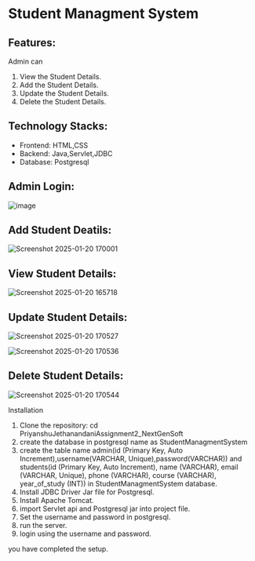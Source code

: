# Student Managment System

## Features:
   Admin can 
   1. View the Student Details.
   2. Add the Student Details.
   3. Update the Student Details.
   4. Delete the Student Details.
     
## Technology Stacks: 
   - Frontend: HTML,CSS
   - Backend: Java,Servlet,JDBC
   - Database: Postgresql

## Admin Login:
![image](https://github.com/user-attachments/assets/e9bf9200-46b9-4cc3-950d-3498007f67c2)


## Add Student Deatils:
![Screenshot 2025-01-20 170001](https://github.com/user-attachments/assets/5df014c5-fa1f-4b7b-9615-8e9733c63845)

## View Student Details:
![Screenshot 2025-01-20 165718](https://github.com/user-attachments/assets/0f4cb767-24f3-4428-b019-ae309d02b263)

## Update Student Details:
![Screenshot 2025-01-20 170527](https://github.com/user-attachments/assets/518b001c-35c9-46ed-ad8a-6d76b9dab8e4)

![Screenshot 2025-01-20 170536](https://github.com/user-attachments/assets/3e5c2506-644b-44b4-bfd1-aa12e1d7c56c)

## Delete Student Details:
![Screenshot 2025-01-20 170544](https://github.com/user-attachments/assets/fbbf939c-8607-400c-8d76-005f307e07ec)

Installation

1. Clone the repository:
    cd PriyanshuJethanandaniAssignment2_NextGenSoft
3. create the database in postgresql name as StudentManagmentSystem
4. create the table name admin(id (Primary Key, Auto Increment),username(VARCHAR, Unique),password(VARCHAR)) and students(id (Primary Key, Auto Increment), name (VARCHAR), email (VARCHAR, Unique), phone (VARCHAR), course (VARCHAR), year_of_study (INT)) in StudentManagmentSystem database.
5. Install JDBC Driver Jar file for Postgresql.
6. Install Apache Tomcat.
8. import Servlet api and Postgresql jar into project file.
9. Set the username and password in postgresql.
10. run the server.
11. login using the username and password.

you have completed the setup.
